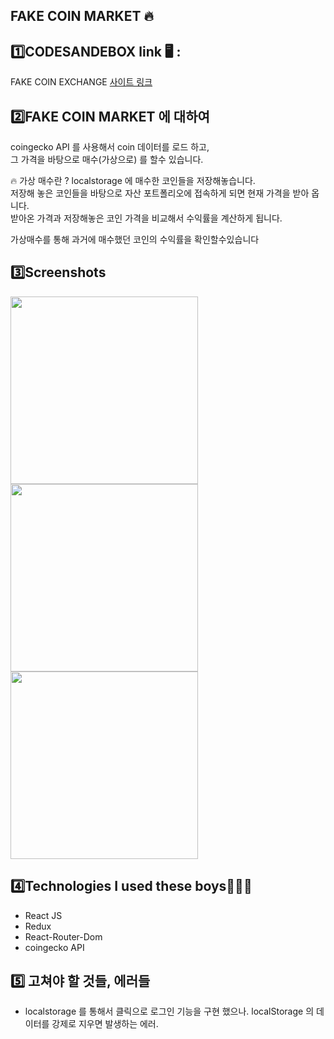 ## FAKE COIN MARKET 🔥

## 1️⃣CODESANDEBOX link 🖥 :
FAKE COIN EXCHANGE [사이트 링크](https://codesandbox.io/s/fake-coin-market-zlyoh)

## 2️⃣FAKE COIN MARKET 에 대하여
coingecko API 를 사용해서 coin 데이터를 로드 하고, <br/>
그 가격을 바탕으로 매수(가상으로) 를 할수 있습니다.<br/>

🔥 가상 매수란 ? localstorage 에 매수한 코인들을 저장해놓습니다. <br/>
저장해 놓은 코인들을 바탕으로 자산 포트폴리오에 접속하게 되면 현재 가격을 받아 옵니다.<br/>
받아온 가격과 저장해놓은 코인 가격을 비교해서 수익률을 계산하게 됩니다.<br/>

가상매수를 통해 과거에 매수했던 코인의 수익률을 확인할수있습니다 <br/>



## 3️⃣Screenshots

<div display="flex">
<img src="https://user-images.githubusercontent.com/71690036/152914855-0357de22-0306-4604-9e0c-d69447483a50.png" width="300"/>
<img src="https://user-images.githubusercontent.com/71690036/152914865-28f6a132-347b-4ea6-9809-cf975400a537.png" width="300"/>
<img src="https://user-images.githubusercontent.com/71690036/152914866-abf705d5-c92a-4b1e-9b37-9be17dd0ebdf.png" width="300"/>
</div>


## 4️⃣Technologies I used these boys👨🏻‍💻
- React JS 
- Redux
- React-Router-Dom
- coingecko API 

## 5️⃣ 고쳐야 할 것들, 에러들
- localstorage 를 통해서 클릭으로 로그인 기능을 구현 했으나. localStorage 의 데이터를 강제로 지우면 발생하는 에러.
